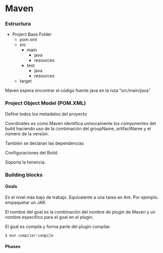 # Maven

### Estructura

* Project Base Folder
  * pom.xml
  * src
    * main
      * java
      * resources
    * test
      * java
      * resources
  * target

Maven espera encontrar el código fuente java en la ruta "src/main/java"

### Project Object Model \(POM.XML\)

Define todos los metadatos del proyecto

Coordinates es como Maven identifica unívocamente los componentes del build haciendo uso de la combinación del groupName, artifactName y el número de la versión.

También se declaran las dependencias

Configuraciones del Build.

Soporta la herencia.

### Building blocks

#### Goals

Es el nivel más bajo de trabajo. Equivalente a una tarea en Ant. Por ejemplo: empaquetar un JAR.

El nombre del goal es la combinación del nombre de plugin de Maven y un nombre específico para el goal en el plugin.

El goal es compila y forma parte del plugin compilar.

```bash
$ mvn compiler:compile
```

#### Phases



